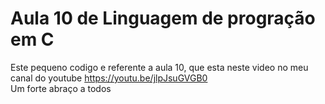# Aula 10 de Linguagem de progração em C
Este pequeno codigo e referente a aula 10, que esta neste video no meu canal do youtube https://youtu.be/jlpJsuGVGB0  
Um forte abraço a todos

